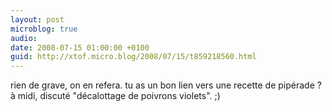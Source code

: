 ```yaml
---
layout: post
microblog: true
audio: 
date: 2008-07-15 01:00:00 +0100
guid: http://xtof.micro.blog/2008/07/15/t859218560.html
---
```

rien de grave, on en refera. tu as un bon lien vers une recette de pipérade ? à midi, discuté "décalottage de poivrons violets". ;)
